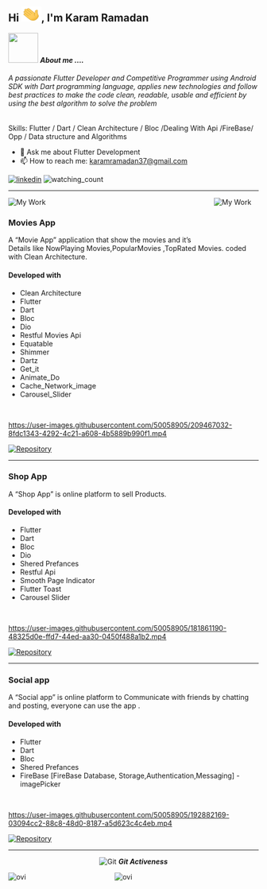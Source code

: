 ## Hi <img src="https://raw.githubusercontent.com/ABSphreak/ABSphreak/master/gifs/Hi.gif" width="40px" height ="30px">, I'm Karam Ramadan 
<img src="https://media3.giphy.com/media/WFZvB7VIXBgiz3oDXE/giphy.gif"  width="60px" height ="60px">&nbsp;***About me ....***
###### A passionate Flutter Developer and Competitive Programmer using Android SDK with Dart programming language, applies new  technologies and follow best practices to make the code clean, readable, usable and  efficient by using the best algorithm to solve the problem

Skills: Flutter / Dart / Clean Architecture / Bloc /Dealing With Api /FireBase/ Opp / Data structure and Algorithms

- 💬 Ask me about Flutter Development 
- 📫 How to reach me: karamramadan37@gmail.com 

[<img src='https://upload.wikimedia.org/wikipedia/commons/thumb/c/c9/Linkedin.svg/200px-Linkedin.svg.png' alt='linkedin' height='50'>](https://www.linkedin.com/in/karam-ramdan-05a478232//) 
<img src="https://komarev.com/ghpvc/?username=KaramRamdan&color=blueviolet" alt="watching_count" width="140px" />
<hr>
<p>
<img src="https://media2.giphy.com/media/NLDzulOiZMnPzahkoU/giphy.gif" alt="My Work" width="90px" height="90px">
<img align="right" src="https://media2.giphy.com/media/NLDzulOiZMnPzahkoU/giphy.gif" alt="My Work" width="90px" height="90px">
</p>

### Movies App
A “Movie App” application  that show the movies and it’s Details like NowPlaying Movies,PopularMovies ,TopRated Movies. coded with Clean Architecture.<br />

#### Developed with
- Clean Architecture
- Flutter
- Dart
- Bloc
- Dio 
- Restful Movies Api
- Equatable
-  Shimmer
-  Dartz
-  Get_it
-  Animate_Do
-  Cache_Network_image
-  Carousel_Slider

<br>

https://user-images.githubusercontent.com/50058905/209467032-8fdc1343-4292-4c21-a608-4b5889b990f1.mp4

<p></a> <a href="https://github.com/KaramRamdan/Movie_App" target="_blank"><img alt="Repository" src="https://raw.githubusercontent.com/flocke/andOTP/master/assets/badges/get-it-on-github.svg" style="height: 65px; width:160px;"/> </a><p>
<hr>

### Shop App
A “Shop App” is online platform to sell Products.
<br />

#### Developed with
- Flutter
- Dart
- Bloc
- Dio 
- Shered Prefances
- Restful Api
- Smooth Page Indicator
- Flutter Toast
- Carousel Slider
 
<br>

https://user-images.githubusercontent.com/50058905/181861190-48325d0e-ffd7-44ed-aa30-0450f488a1b2.mp4

<p></a> <a href="https://github.com/KaramRamdan/shop-App" target="_blank"><img alt="Repository" src="https://raw.githubusercontent.com/flocke/andOTP/master/assets/badges/get-it-on-github.svg" style="height: 65px; width:160px;"/> </a><p>
<hr>

### Social app
A “Social app” is online platform to Communicate with friends by chatting and posting, everyone can use the app .
<br />

#### Developed with
- Flutter
- Dart
- Bloc
- Shered Prefances
- FireBase [FireBase Database, Storage,Authentication,Messaging]
-imagePicker


<br>

https://user-images.githubusercontent.com/50058905/192882169-03094cc2-88c8-48d0-8187-a5d623c4c4eb.mp4

<p></a> <a href="https://github.com/KaramRamdan/social_app" target="_blank"><img alt="Repository" src="https://raw.githubusercontent.com/flocke/andOTP/master/assets/badges/get-it-on-github.svg" style="height: 65px; width:160px;"/> </a><p>
<hr>






<p align="center">
 <img src="https://media.giphy.com/media/W5eoZHPpUx9sapR0eu/giphy.gif" width="30px" height="50px" alt="Git"/>&nbsp;<i><b>Git Activeness</b></i></p>
 
<p>
 <img src="https://github-readme-stats.vercel.app/api/top-langs?username=KaramRamdan&show_icons=true&locale=en&layout=compact&theme=chartreuse-dark" alt="ovi" width="230px"/>
<img align="right" src="https://github-readme-stats.vercel.app/api?username=KaramRamdan&show_icons=true&locale=en&theme=chartreuse-dark" alt="ovi" width="290px"/>
</p>




